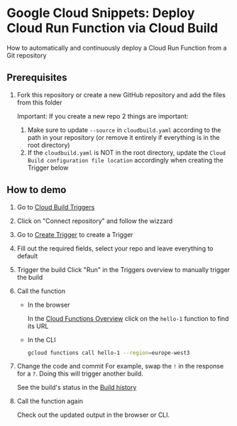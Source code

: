 # Google Cloud Snippets: Deploy Cloud Run Function via Cloud Build

How to automatically and continuously deploy a Cloud Run Function from a Git repository

## Prerequisites

1. Fork this repository or create a new GitHub repository and add the files from this folder
    
    Important: If you create a new repo 2 things are important:
    
    1. Make sure to update `--source` in `cloudbuild.yaml` according to the path in your repository (or remove it entirely if everything is in the root directory)
    1. If the `cloudbuild.yaml` is NOT in the root directory, update the `Cloud Build configuration file location` accordingly when creating the Trigger below

## How to demo

1. Go to [Cloud Build Triggers](https://console.cloud.google.com/cloud-build/triggers)
1. Click on "Connect repository" and follow the wizzard
1. Go to [Create Trigger](https://console.cloud.google.com/cloud-build/triggers/add) to create a Trigger
1. Fill out the required fields, select your repo and leave everything to default
1. Trigger the build
      Click "Run" in the Triggers overview to manually trigger the build
1. Call the function
    - In the browser
      
      In the [Cloud Functions Overview](https://console.cloud.google.com/functions/list) click on the `hello-1` function to find its URL
    
    - In the CLI

      ```bash
      gcloud functions call hello-1 --region=europe-west3
      ```
1. Change the code and commit
    For example, swap the `!` in the response for a `?`. Doing this will trigger another build.

    See the build's status in the [Build history](https://console.cloud.google.com/cloud-build/builds)

1. Call the function again

    Check out the updated output in the browser or CLI.
